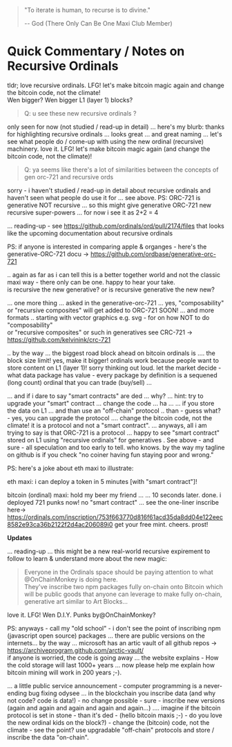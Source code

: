 
> "To iterate is human, to recurse is to divine."
>
>  -- God (There Only Can Be One Maxi Club Member)


# Quick Commentary / Notes on Recursive Ordinals

tldr;  love recursive ordinals. LFG! let's make bitcoin magic again and change the bitcoin code, not the climate!   
Wen bigger?  Wen bigger L1 (layer 1) blocks?




> Q: u see these new recursive ordinals ?


only seen for now (not studied / read-up in detail) ...
 here's my blurb:    thanks for highlighting recursive ordinals ... looks great ... 
and great naming ... 
let's see what people do / come-up with using the new ordinal (recursive) machinery. love it. LFG! 
 let's make bitcoin magic again (and change the bitcoin code, not the climate)!


> Q: ya seems like there's a lot of similarities between the concepts of gen orc-721 and recursive ords

sorry - i haven't studied / read-up in detail about recursive ordinals  and haven't seen what people do use it for ... see above. 
PS: ORC-721 is generative NOT recursive ... 
so this might give generative  ORC-721 new recursive super-powers ...    for now i see it as 2+2 = 4

... reading-up - see https://github.com/ordinals/ord/pull/2174/files
 that looks like the upcoming documentation  about recursive  ordinals

PS: if anyone is interested in comparing apple & organges - 
here's the generative-ORC-721 docu -> https://github.com/ordbase/generative-orc-721


.. again as far as i can tell this is a better together world and not the classic maxi way - 
there only can be one. happy to hear your take.  
is recursive the new generative? or is recursive generative the new new?


... one more thing ... asked in the ⁠generative-orc-721  ... yes, "composability" or "recursive composites" will get added to ORC-721  SOON!   ... and more formats .. starting with vector graphics e.g. svg -    for on how NOT to do "composability"  
or "recursive composites" 
or such in generatives see CRC-721 -> https://github.com/kelvinink/crc-721 


.. by the way ... the biggest road block ahead on bitcoin ordinals is ....   the block size limit!  yes, make it bigger!    ordinals work because people want to store content on L1 (layer 1)!      sorry thinking out loud.  let the market decide - what data package has value - every package by definition is a sequened (long count) ordinal that you can trade (buy/sell) ...

... and  if i dare to say "smart contracts" are ded ...  why?
... hint: try to upgrade your "smart" contract ...  change the code ... ha ...
... if you store the data on L1 ... and than use an "off-chain" protocol .. than - guess what? - yes, you can upgrade the protocol  .... change the bitcoin code, not the climate! it is a protocol and not a "smart contract". 
... anyways, all i am trying to say is that ORC-721 is a protocol  ... happy to see "smart contract" stored on L1  using "recursive ordinals"  for generatives .   See above - and sure - all speculation and too early to tell. who knows.  by the way my tagline  on github is if you check  "no coiner having fun staying poor and wrong."


PS:   here's a joke about eth maxi to illustrate:

eth maxi:    i can deploy a token in 5 minutes [with "smart contract"]! 

bitcoin (ordinal) maxi:       hold my beer my friend ...
... 10 seconds later. done. 
i deployed 721 punks now!   no "smart contract" ...  see the one-liner inscribe here-> https://ordinals.com/inscription/753f663770d816f61acd35da8dd04e122eec8582e93ca36b2122f2d4ac206089i0        get your free mint.  cheers. prost! 




**Updates**

... reading-up ... this might be a new real-world recursive expirement to follow to learn & understand more about the new magic:

> Everyone in the Ordinals space should be paying attention
>  to what @OnChainMonkey is doing here.  
>  They've inscribe two npm packages fully on-chain onto Bitcoin which will be public goods 
>  that anyone can leverage to make fully on-chain, generative art similar to Art Blocks...

love it. LFG!  Wen D.I.Y. Punks by@OnChainMonkey?

PS:  anyways -  call my "old school" - i don't see the point of inscribing npm (javascript open source) packages ... there are public versions on the internets...  by the way ... microsoft has an artic vault of all github repos -> https://archiveprogram.github.com/arctic-vault/  
if anyone is worried, the code is going away ...   the website explains - 
How the cold storage will last 1000+ years   ... now please help me explain how bitcoin mining will work in 200 years ;-).


... a little public service announcement -   computer programming is a never-ending bug fixing odysee ... in the blockchain you inscribe data (and why not code? code is data!)  - no change possible -  sure - inscribe new versions (again and again and again and again and again...)  .... imagine if the bitcoin protocol is set in stone - than it's ded -  (hello bitcoin maxis ;-) - do you love the new ordinal kids on the block?)  -  change the (bitcoin) code, not the climate - see the point?  use upgradable "off-chain" protocols and store / inscribe the data "on-chain". 
